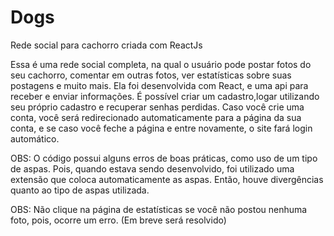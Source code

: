# Dogs
Rede social para cachorro criada com ReactJs

Essa é uma rede social completa, na qual o usuário pode postar fotos do seu cachorro, comentar em outras fotos, ver estatísticas sobre suas postagens e muito mais. Ela foi desenvolvida com React, e uma api para receber e enviar informações. É possível criar um cadastro,logar utilizando seu próprio cadastro e recuperar senhas perdidas. Caso você crie uma conta, você será redirecionado automaticamente para a página da sua conta, e se caso você feche a página e entre novamente, o site fará login automático.

OBS: O código possui alguns erros de boas práticas, como uso de um tipo de aspas. Pois, quando estava sendo desenvolvido, foi utilizado uma extensão que coloca automaticamente as aspas. Então, houve divergências quanto ao tipo de aspas utilizada.

OBS: Não clique na página de estatísticas se você não postou nenhuma foto, pois, ocorre um erro. (Em breve será resolvido)
